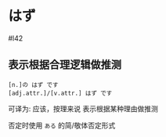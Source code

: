 # はず
 #l42
## 表示根据合理逻辑做推测  
```nihongo
[n.]の はず です
[adj.attr.]/[v.attr.] はず です
```
可译为: 应该，按理来说
表示根据某种理由做推测  

否定时使用 `ある` 的简/敬体否定形式